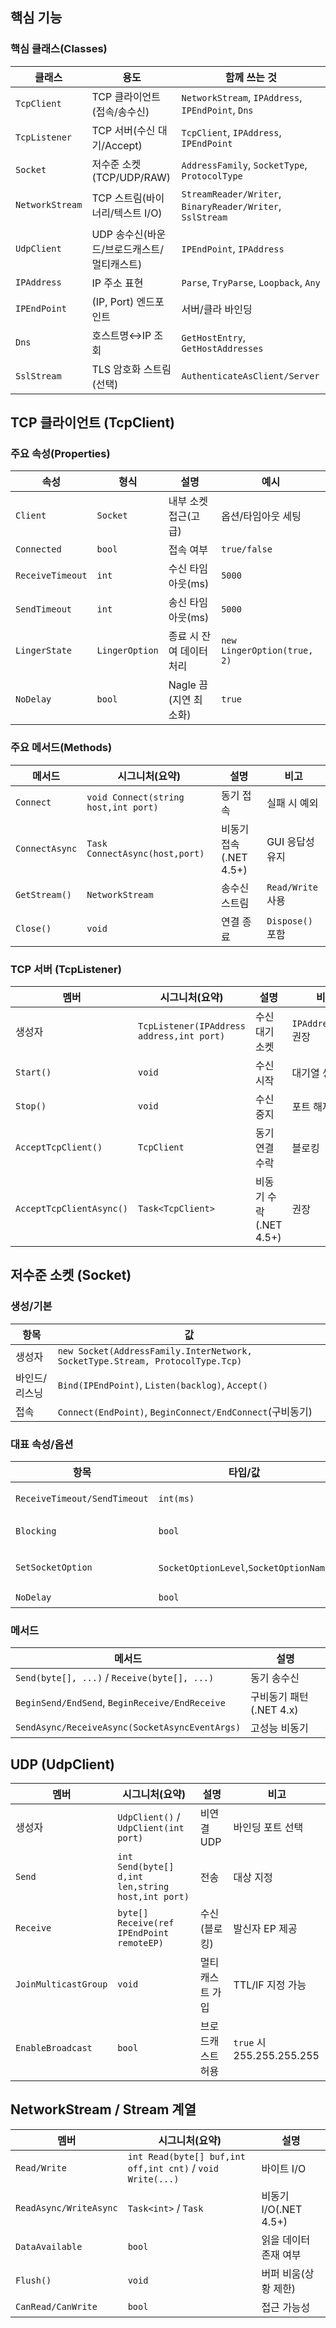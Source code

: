 ## 핵심 기능
### 핵심 클래스(Classes)
| 클래스             | 용도                        | 함께 쓰는 것                                                   |
| --------------- | ------------------------- | --------------------------------------------------------- |
| `TcpClient`     | TCP 클라이언트(접속/송수신)         | `NetworkStream`, `IPAddress`, `IPEndPoint`, `Dns`         |
| `TcpListener`   | TCP 서버(수신 대기/Accept)      | `TcpClient`, `IPAddress`, `IPEndPoint`                    |
| `Socket`        | 저수준 소켓(TCP/UDP/RAW)       | `AddressFamily`, `SocketType`, `ProtocolType`             |
| `NetworkStream` | TCP 스트림(바이너리/텍스트 I/O)     | `StreamReader/Writer`, `BinaryReader/Writer`, `SslStream` |
| `UdpClient`     | UDP 송수신(바운드/브로드캐스트/멀티캐스트) | `IPEndPoint`, `IPAddress`                                 |
| `IPAddress`     | IP 주소 표현                  | `Parse`, `TryParse`, `Loopback`, `Any`                    |
| `IPEndPoint`    | (IP, Port) 엔드포인트          | 서버/클라 바인딩                                                 |
| `Dns`           | 호스트명↔IP 조회                | `GetHostEntry`, `GetHostAddresses`                        |
| `SslStream`     | TLS 암호화 스트림(선택)           | `AuthenticateAsClient/Server`                             |

## TCP 클라이언트 (TcpClient)
### 주요 속성(Properties)
| 속성               | 형식             | 설명              | 예시                          |
| ---------------- | -------------- | --------------- | --------------------------- |
| `Client`         | `Socket`       | 내부 소켓 접근(고급)    | 옵션/타임아웃 세팅                  |
| `Connected`      | `bool`         | 접속 여부           | `true/false`                |
| `ReceiveTimeout` | `int`          | 수신 타임아웃(ms)     | `5000`                      |
| `SendTimeout`    | `int`          | 송신 타임아웃(ms)     | `5000`                      |
| `LingerState`    | `LingerOption` | 종료 시 잔여 데이터 처리  | `new LingerOption(true, 2)` |
| `NoDelay`        | `bool`         | Nagle 끔(지연 최소화) | `true`                      |

### 주요 메서드(Methods)
| 메서드            | 시그니처(요약)                             | 설명                | 비고              |
| -------------- | ------------------------------------ | ----------------- | --------------- |
| `Connect`      | `void Connect(string host,int port)` | 동기 접속             | 실패 시 예외         |
| `ConnectAsync` | `Task ConnectAsync(host,port)`       | 비동기 접속(.NET 4.5+) | GUI 응답성 유지      |
| `GetStream()`  | `NetworkStream`                      | 송수신 스트림           | `Read/Write` 사용 |
| `Close()`      | `void`                               | 연결 종료             | `Dispose()` 포함  |

### TCP 서버 (TcpListener)
| 멤버                       | 시그니처(요약)                                  | 설명                | 비고                 |
| ------------------------ | ----------------------------------------- | ----------------- | ------------------ |
| 생성자                      | `TcpListener(IPAddress address,int port)` | 수신 대기 소켓          | `IPAddress.Any` 권장 |
| `Start()`                | `void`                                    | 수신 시작             | 대기열 생성             |
| `Stop()`                 | `void`                                    | 수신 중지             | 포트 해제              |
| `AcceptTcpClient()`      | `TcpClient`                               | 동기 연결 수락          | 블로킹                |
| `AcceptTcpClientAsync()` | `Task<TcpClient>`                         | 비동기 수락(.NET 4.5+) | 권장                 |

## 저수준 소켓 (Socket)
### 생성/기본
| 항목      | 값                                                                             |
| ------- | ----------------------------------------------------------------------------- |
| 생성자     | `new Socket(AddressFamily.InterNetwork, SocketType.Stream, ProtocolType.Tcp)` |
| 바인드/리스닝 | `Bind(IPEndPoint)`, `Listen(backlog)`, `Accept()`                             |
| 접속      | `Connect(EndPoint)`, `BeginConnect/EndConnect`(구비동기)                          |

### 대표 속성/옵션
| 항목                           | 타입/값                                   | 설명                             |
| ---------------------------- | -------------------------------------- | ------------------------------ |
| `ReceiveTimeout/SendTimeout` | `int(ms)`                              | 블로킹 I/O 타임아웃                   |
| `Blocking`                   | `bool`                                 | 블로킹 모드 on/off                  |
| `SetSocketOption`            | `SocketOptionLevel`,`SocketOptionName` | 예: `ReuseAddress`, `KeepAlive` |
| `NoDelay`                    | `bool`                                 | Nagle 끔                        |

### 메서드
| 메서드                                            | 설명                |
| ---------------------------------------------- | ----------------- |
| `Send(byte[], ...)` / `Receive(byte[], ...)`   | 동기 송수신            |
| `BeginSend/EndSend`, `BeginReceive/EndReceive` | 구비동기 패턴(.NET 4.x) |
| `SendAsync/ReceiveAsync(SocketAsyncEventArgs)` | 고성능 비동기           |

## UDP (UdpClient)
| 멤버                   | 시그니처(요약)                                          | 설명        | 비고                       |
| -------------------- | ------------------------------------------------- | --------- | ------------------------ |
| 생성자                  | `UdpClient()` / `UdpClient(int port)`             | 비연결 UDP   | 바인딩 포트 선택                |
| `Send`               | `int Send(byte[] d,int len,string host,int port)` | 전송        | 대상 지정                    |
| `Receive`            | `byte[] Receive(ref IPEndPoint remoteEP)`         | 수신(블로킹)   | 발신자 EP 제공                |
| `JoinMulticastGroup` | `void`                                            | 멀티캐스트 가입  | TTL/IF 지정 가능             |
| `EnableBroadcast`    | `bool`                                            | 브로드캐스트 허용 | `true` 시 255.255.255.255 |

## NetworkStream / Stream 계열
| 멤버                     | 시그니처(요약)                                                   | 설명                 |
| ---------------------- | ---------------------------------------------------------- | ------------------ |
| `Read/Write`           | `int Read(byte[] buf,int off,int cnt)` / `void Write(...)` | 바이트 I/O            |
| `ReadAsync/WriteAsync` | `Task<int>` / `Task`                                       | 비동기 I/O(.NET 4.5+) |
| `DataAvailable`        | `bool`                                                     | 읽을 데이터 존재 여부       |
| `Flush()`              | `void`                                                     | 버퍼 비움(상황 제한)       |
| `CanRead/CanWrite`     | `bool`                                                     | 접근 가능성             |
